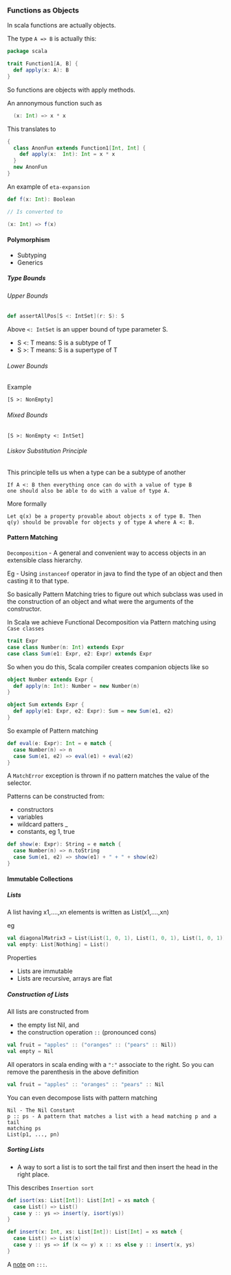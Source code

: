 ### Functions as Objects

In scala functions are actually objects.

The type `A => B` is actually this:

```scala
package scala

trait Function1[A, B] {
  def apply(x: A): B
}
```

So functions are objects with apply methods.


An annonymous function such as 

```scala
  (x: Int) => x * x
```

This translates to

```scala
{
  class AnonFun extends Function1[Int, Int] {
    def apply(x:  Int): Int = x * x
  }
  new AnonFun
}
```

An example of `eta-expansion`

```scala
def f(x: Int): Boolean

// Is converted to

(x: Int) => f(x)
```

#### Polymorphism

+ Subtyping
+ Generics

##### Type Bounds

###### Upper Bounds
 
```scala
def assertAllPos[S <: IntSet](r: S): S
```

Above `<: IntSet` is an upper bound of type parameter S.

+ S <: T means: S is a subtype of T
+ S >: T means: S is a supertype of T

###### Lower Bounds

Example

```
[S >: NonEmpty]
```

###### Mixed Bounds

```
[S >: NonEmpty <: IntSet]
```

###### Liskov Substitution Principle

This principle tells us when a type can be a subtype of another

```
If A <: B then everything once can do with a value of type B
one should also be able to do with a value of type A.
```

More formally

```
Let q(x) be a property provable about objects x of type B. Then 
q(y) should be provable for objects y of type A where A <: B.
```

#### Pattern Matching

`Decomposition` - A general and convenient way to access objects in an
extensible class hierarchy.

Eg - Using `instanceof` operator in java to find the type of an object and then
casting it to that type.

So basically Pattern Matching tries to figure out which subclass was used in the
construction of an object and what were the arguments of the constructor.

In Scala we achieve Functional Decomposition via Pattern matching using `Case classes`

```scala
trait Expr
case class Number(n: Int) extends Expr
case class Sum(e1: Expr, e2: Expr) extends Expr
```

So when you do this, Scala compiler creates companion objects like so

```scala
object Number extends Expr {
  def apply(n: Int): Number = new Number(n)
}

object Sum extends Expr {
  def apply(e1: Expr, e2: Expr): Sum = new Sum(e1, e2)
}
```

So example of Pattern matching

```scala
def eval(e: Expr): Int = e match {
  case Number(n) => n
  case Sum(e1, e2) => eval(e1) + eval(e2)
}
```

A `MatchError` exception is thrown if no pattern matches the value of the selector.

Patterns can be constructed from:

+ constructors
+ variables
+ wildcard patters _
+ constants, eg 1, true

```scala
def show(e: Expr): String = e match {
  case Number(n) => n.toString
  case Sum(e1, e2) => show(e1) + " + " + show(e2)
}
```

#### Immutable Collections

##### Lists

A list having x1,....,xn elements is written as List(x1,....,xn)

eg

```scala
val diagonalMatrix3 = List(List(1, 0, 1), List(1, 0, 1), List(1, 0, 1))
val empty: List[Nothing] = List()
```

Properties

+ Lists are immutable
+ Lists are recursive, arrays are flat

##### Construction of Lists

All lists are constructed from 

+ the empty list Nil, and
+ the construction operation `::` (pronounced cons)

```scala
val fruit = "apples" :: ("oranges" :: ("pears" :: Nil))
val empty = Nil
```

All operators in scala ending with a `":"` associate to the right. So you can remove
the parenthesis in the above definition

```scala
val fruit = "apples" :: "oranges" :: "pears" :: Nil
```

You can even decompose lists with pattern matching

```
Nil - The Nil Constant
p :: ps - A pattern that matches a list with a head matching p and a tail
matching ps
List(p1, ..., pn)
```

##### Sorting Lists

+ A way to sort a list is to sort the tail first and then insert the head in the right place.

This describes `Insertion sort`

```scala
def isort(xs: List[Int]): List[Int] = xs match {
  case List() => List()
  case y :: ys => insert(y, isort(ys))
}

def insert(x: Int, xs: List[Int]): List[Int] = xs match {
  case List() => List(x)
  case y :: ys => if (x <= y) x :: xs else y :: insert(x, ys)
}
```

A [note](https://stackoverflow.com/a/6566523/5618041) on `:::`.